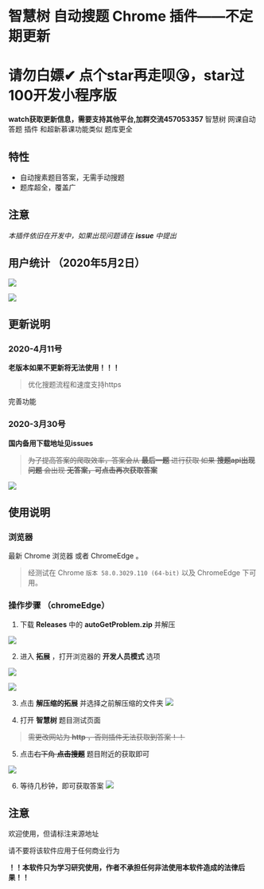 # 智慧树 自动搜题 Chrome 插件——不定期更新
# 请勿白嫖✔ 点个star再走呗😘，star过100开发小程序版
**watch获取更新信息，需要支持其他平台,加群交流457053357**
智慧树 网课自动 答题 插件 和超新慕课功能类似 题库更全
## 特性

- 自动搜素题目答案，无需手动搜题
- 题库超全，覆盖广

## 注意

_本插件依旧在开发中，如果出现问题请在 **issue** 中提出_

## 用户统计 （2020年5月2日）

![](https://s1.ax1x.com/2020/05/04/Y9gBYF.png)

![](https://s1.ax1x.com/2020/05/04/Y9g0FU.png)


## 更新说明

### 2020-4月11号 
**老版本如果不更新将无法使用！！！**
> 优化搜题流程和速度支持https

完善功能

### 2020-3月30号
**国内备用下载地址见issues**

> ~~为了提高答案的爬取效率，答案会从 __最后一题__ 进行获取
如果 __搜题api出现问题__ 会出现 __无答案，可点击再次获取答案__~~

![](https://s1.ax1x.com/2020/05/04/Y9yEzn.jpg)



## 使用说明

### 浏览器

最新 Chrome 浏览器 或者 ChromeEdge 。

> 经测试在 Chrome `版本 58.0.3029.110 (64-bit)` 以及 ChromeEdge 下可用。

### 操作步骤 （chromeEdge）

1. 下载 **Releases** 中的 **autoGetProblem.zip** 并解压

![](https://s1.ax1x.com/2020/05/04/Y9yARs.jpg)



2. 进入 **拓展** ，打开浏览器的 **开发人员模式** 选项

![](https://s1.ax1x.com/2020/05/04/Y9ySqf.jpg)

![](https://s1.ax1x.com/2020/05/04/Y9yFiQ.jpg)


3. 点击 **解压缩的拓展** 并选择之前解压缩的文件夹
![](https://s1.ax1x.com/2020/05/04/Y9ykGj.jpg)


4. 打开 **智慧树** 题目测试页面

> ~~需更改网站为 **http** ，否则插件无法获取到答案！！~~


5. 点击~~右下角 **点击搜题**~~ 题目附近的获取即可


![](https://s1.ax1x.com/2020/05/04/Y9yPIg.jpg)

6. 等待几秒钟，即可获取答案
![](https://s1.ax1x.com/2020/05/04/Y9szsP.jpg)




## 注意

欢迎使用，但请标注来源地址

请不要将该软件应用于任何商业行为

**！！本软件只为学习研究使用，作者不承担任何非法使用本软件造成的法律后果！！**
